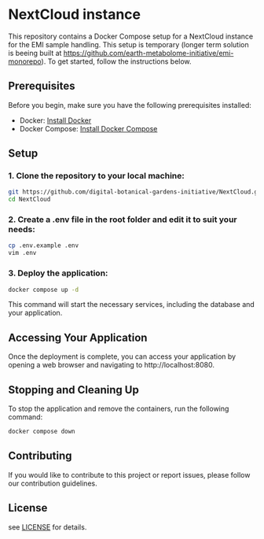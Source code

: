 # NextCloud instance

This repository contains a Docker Compose setup for a NextCloud instance for the EMI sample handling. This setup is temporary (longer term solution is beeing built at https://github.com/earth-metabolome-initiative/emi-monorepo). To get started, follow the instructions below.

## Prerequisites

Before you begin, make sure you have the following prerequisites installed:

- Docker: [Install Docker](https://docs.docker.com/get-docker/)
- Docker Compose: [Install Docker Compose](https://docs.docker.com/compose/install/)

## Setup

### 1. Clone the repository to your local machine:

```bash
git https://github.com/digital-botanical-gardens-initiative/NextCloud.git
cd NextCloud
```

### 2. Create a .env file in the root folder and edit it to suit your needs:
```bash
cp .env.example .env
vim .env
```

### 3. Deploy the application:

```sh
docker compose up -d
```

This command will start the necessary services, including the database and your application.

## Accessing Your Application

Once the deployment is complete, you can access your application by opening a web browser and navigating to http://localhost:8080.


## Stopping and Cleaning Up

To stop the application and remove the containers, run the following command:

```sh
docker compose down
```

## Contributing

If you would like to contribute to this project or report issues, please follow our contribution guidelines.

## License

see [LICENSE](https://github.com/digital-botanical-gardens-initiative/NextCloud/LICENSE) for details.